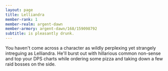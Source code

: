 ```yaml
---
layout: page
title: Lelliandra
member-rank: 1
member-realm: argent-dawn
member-armory: argent-dawn/168/159098792
subtitle: is pleasantly drunk.
---
```


You haven't come across a character as wildly perplexing yet strangely intreguing as Lelliandra.  He'll burst out with hillarious common non-sense and top your DPS charts while ordering some pizza and taking down a few raid bosses on the side.

